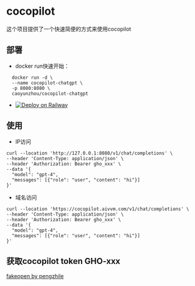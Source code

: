 # cocopilot
这个项目提供了一个快速简便的方式来使用cocopilot

## 部署

- docker run快速开始：

```
  docker run -d \
  --name cocopilot-chatgpt \
  -p 8080:8080 \
  caoyunzhou/cocopilot-chatgpt
```

- [![Deploy on Railway](https://railway.app/button.svg)](https://railway.app/template/kQpQmc?referralCode=CG56Re)

## 使用

- IP访问
```
curl --location 'http://127.0.0.1:8080/v1/chat/completions' \
--header 'Content-Type: application/json' \
--header 'Authorization: Bearer gho_xxx' \
--data '{
  "model": "gpt-4",
  "messages": [{"role": "user", "content": "hi"}]
}'
```

- 域名访问
```
curl --location 'https://cocopilot.aivvm.com/v1/chat/completions' \
--header 'Content-Type: application/json' \
--header 'Authorization: Bearer gho_xxx' \
--data '{
  "model": "gpt-4",
  "messages": [{"role": "user", "content": "hi"}]
}'
```


## 获取cocopilot token GHO-xxx

[fakeopen by pengzhile](https://cocopilot.org/copilot/token)
